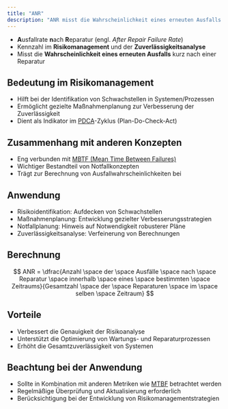 ```yaml
---
title: "ANR"
description: "ANR misst die Wahrscheinlichkeit eines erneuten Ausfalls kurz nach einer Reparatur und ist ein wichtiger Kennzahl im Risikomanagement. Sie hilft bei der Identifikation von Schwachstellen in Systemen und ermöglicht gezielte Verbesserungsmaßnahmen. Die Berechnung erfolgt durch Division der Anzahl der Ausfälle nach Reparatur durch die Gesamtzahl der Reparaturen."
---
```


- **A**usfallrate **n**ach **R**eparatur (engl. *After Repair Failure Rate*)
- Kennzahl im **Risikomanagement** und der **Zuverlässigkeitsanalyse**
- Misst die **Wahrscheinlichkeit eines erneuten Ausfalls** kurz nach einer Reparatur

## Bedeutung im Risikomanagement
- Hilft bei der Identifikation von Schwachstellen in Systemen/Prozessen
- Ermöglicht gezielte Maßnahmenplanung zur Verbesserung der Zuverlässigkeit 
- Dient als Indikator im [PDCA](/open-fidup/lerninhalte/pdca)-Zyklus (Plan-Do-Check-Act)

## Zusammenhang mit anderen Konzepten
- Eng verbunden mit [MBTF (Mean Time Between Failures)](/open-fidup/lerninhalte/mbtf)
- Wichtiger Bestandteil von Notfallkonzepten 
- Trägt zur Berechnung von Ausfallwahrscheinlichkeiten bei

## Anwendung
- Risikoidentifikation: Aufdecken von Schwachstellen
- Maßnahmenplanung: Entwicklung gezielter Verbesserungsstrategien
- Notfallplanung: Hinweis auf Notwendigkeit robusterer Pläne
- Zuverlässigkeitsanalyse: Verfeinerung von Berechnungen

## Berechnung
$$
ANR = \dfrac{Anzahl \space der \space Ausfälle \space nach \space Reparatur \space innerhalb \space eines \space bestimmten \space Zeitraums}{Gesamtzahl \space der \space Reparaturen \space im \space selben \space Zeitraum}
$$

## Vorteile
- Verbessert die Genauigkeit der Risikoanalyse
- Unterstützt die Optimierung von Wartungs- und Reparaturprozessen
- Erhöht die Gesamtzuverlässigkeit von Systemen

## Beachtung bei der Anwendung
- Sollte in Kombination mit anderen Metriken wie [MTBF](/open-fidup/lerninhalte/mbtf) betrachtet werden
- Regelmäßige Überprüfung und Aktualisierung erforderlich
- Berücksichtigung bei der Entwicklung von Risikomanagementstrategien

